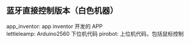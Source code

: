 ## 蓝牙直接控制版本（白色机器）

app_inventor: app inventor 开发的 APP  
lettleleamp:  Arduino2560 下位机代码
pirobot: 上位机代码，包括鼠标控制







